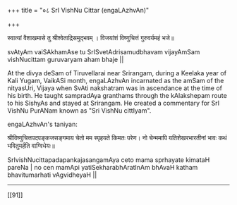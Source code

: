 +++
title = "०८ SrI VishNu Cittar (engaLAzhvAn)"

+++

स्वात्यां वैशाखमासे तु श्रीश्वेताद्रिसमुद्भवम् ।
विजयांशं विष्णुचित्तं गुरुवर्यमहं भजे॥

svAtyAm vaiSAkhamAse tu SrISvetAdrisamudbhavam vijayAmSam vishNucittam guruvaryam aham bhaje ||

At the divya deSam of Tiruvellarai near Srirangam, during a Keelaka year of Kali Yugam, VaikASi month, engaLAzhvAn incarnated as the amSam of the nityasUri, Vijaya when SvAti nakshatram was in ascendance at the time of his birth. He taught sampradAya granthams through the kAlakshepam route to his SishyAs and stayed at Srirangam. He created a commentary for SrI VishNu PurANam known as "Sri VishNu cittIyam".

engaLAzhvAn's taniyan:

श्रीविष्णुचित्तपदपङ्कजसङ्गमाय चेतो मम स्पृहयते किमतः परेण। नो चेन्ममापि यतिशेखरभारतीनां भावः कथं भवितुमर्हति वाग्विधेयः॥

SrIvishNucittapadapankajasangamAya ceto mama sprhayate kimataH pareNa | no cen mamApi yatiSekharabhAratInAm bhAvaH katham bhavitumarhati vAgvidheyaH ||

**** 




[[91]]
